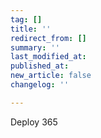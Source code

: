 ```yaml
---
tag: []
title: ''
redirect_from: []
summary: ''
last_modified_at: 
published_at: 
new_article: false
changelog: ''

---
```

Deploy 365